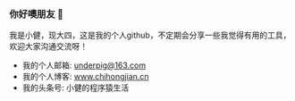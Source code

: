 ### 你好噢朋友 👋

我是小健，现大四，这是我的个人github，不定期会分享一些我觉得有用的工具，欢迎大家沟通交流呀！
+ 我的个人邮箱: underpig@163.com
+ 我的个人博客: www.chihongjian.cn
+ 我的头条号: 小健的程序猿生活
